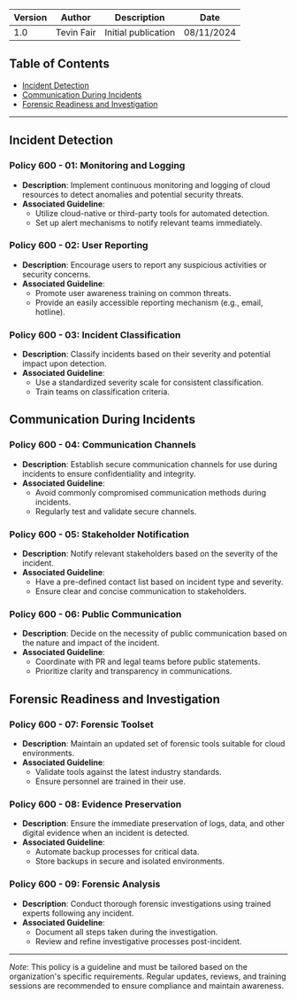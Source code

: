 | Version | Author         | Description                       | Date      |
|---------|----------------|-----------------------------------|-----------|
| 1.0     | Tevin Fair  | Initial publication |08/11/2024 |


## Table of Contents

- [Incident Detection](#incident-detection)
- [Communication During Incidents](#communication-during-incidents)
- [Forensic Readiness and Investigation](#forensic-readiness-and-investigation)

---

<a name="incident-detection"></a>

## Incident Detection

### Policy 600 - 01: Monitoring and Logging

- **Description**: Implement continuous monitoring and logging of cloud resources to detect anomalies and potential security threats.
- **Associated Guideline**:
  - Utilize cloud-native or third-party tools for automated detection.
  - Set up alert mechanisms to notify relevant teams immediately.

### Policy 600 - 02: User Reporting

- **Description**: Encourage users to report any suspicious activities or security concerns.
- **Associated Guideline**:
  - Promote user awareness training on common threats.
  - Provide an easily accessible reporting mechanism (e.g., email, hotline).

### Policy 600 - 03: Incident Classification

- **Description**: Classify incidents based on their severity and potential impact upon detection.
- **Associated Guideline**:
  - Use a standardized severity scale for consistent classification.
  - Train teams on classification criteria.

<a name="communication-during-incidents"></a>

## Communication During Incidents

### Policy 600 - 04: Communication Channels

- **Description**: Establish secure communication channels for use during incidents to ensure confidentiality and integrity.
- **Associated Guideline**:
  - Avoid commonly compromised communication methods during incidents.
  - Regularly test and validate secure channels.

### Policy 600 - 05: Stakeholder Notification

- **Description**: Notify relevant stakeholders based on the severity of the incident.
- **Associated Guideline**:
  - Have a pre-defined contact list based on incident type and severity.
  - Ensure clear and concise communication to stakeholders.

### Policy 600 - 06: Public Communication

- **Description**: Decide on the necessity of public communication based on the nature and impact of the incident.
- **Associated Guideline**:
  - Coordinate with PR and legal teams before public statements.
  - Prioritize clarity and transparency in communications.

<a name="forensic-readiness-and-investigation"></a>

## Forensic Readiness and Investigation

### Policy 600 - 07: Forensic Toolset

- **Description**: Maintain an updated set of forensic tools suitable for cloud environments.
- **Associated Guideline**:
  - Validate tools against the latest industry standards.
  - Ensure personnel are trained in their use.

### Policy 600 - 08: Evidence Preservation

- **Description**: Ensure the immediate preservation of logs, data, and other digital evidence when an incident is detected.
- **Associated Guideline**:
  - Automate backup processes for critical data.
  - Store backups in secure and isolated environments.

### Policy 600 - 09: Forensic Analysis

- **Description**: Conduct thorough forensic investigations using trained experts following any incident.
- **Associated Guideline**:
  - Document all steps taken during the investigation.
  - Review and refine investigative processes post-incident.

---

*Note*: This policy is a guideline and must be tailored based on the organization's specific requirements. Regular updates, reviews, and training sessions are recommended to ensure compliance and maintain awareness.
